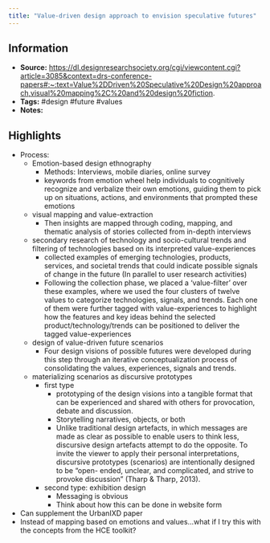 ```yaml
---
title: "Value-driven design approach to envision speculative futures"
---
```

## Information
- **Source:** https://dl.designresearchsociety.org/cgi/viewcontent.cgi?article=3085&context=drs-conference-papers#:~:text=Value%2DDriven%20Speculative%20Design%20approach,visual%20mapping%2C%20and%20design%20fiction.
- **Tags:** #design #future #values 
- **Notes:** 

## Highlights
- Process:
	- Emotion-based design ethnography
		- Methods: Interviews, mobile diaries, online survey
		- keywords from emotion wheel help individuals to cognitively recognize and verbalize their own emotions, guiding them to pick up on situations, actions, and environments that prompted these emotions
	- visual mapping and value-extraction
		- Then insights are mapped through coding, mapping, and thematic analysis of stories collected from in-depth interviews
	- secondary research of technology and socio-cultural trends and filtering of technologies based on its interpreted value-experiences
		- collected examples of emerging technologies, products, services, and societal trends that could indicate possible signals of change in the future (In parallel to user research activities)
		- Following the collection phase, we placed a ‘value-filter’ over these examples, where we used the four clusters of twelve values to categorize technologies, signals, and trends. Each one of them were further tagged with value-experiences to highlight how the features and key ideas behind the selected product/technology/trends can be positioned to deliver the tagged value-experiences
	- design of value-driven future scenarios
		- Four design visions of possible futures were developed during this step through an iterative conceptualization process of consolidating the values, experiences, signals and trends.
	- materializing scenarios as discursive prototypes
		- first type
			- prototyping of the design visions into a tangible format that can be experienced and shared with others for provocation, debate and discussion.
			- Storytelling narratives, objects, or both
			- Unlike traditional design artefacts, in which messages are made as clear as possible to enable users to think less, discursive design artefacts attempt to do the opposite. To invite the viewer to apply their personal interpretations, discursive prototypes (scenarios) are intentionally designed to be “open- ended, unclear, and complicated, and strive to provoke discussion” (Tharp & Tharp, 2013).
		- second type: exhibition design
			- Messaging is obvious
			- Think about how this can be done in website form
- Can supplement the UrbanIXD paper
- Instead of mapping based on emotions and values…what if I try this with the concepts from the HCE toolkit?